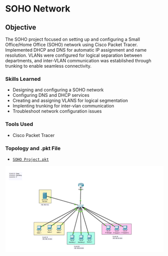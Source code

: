 # SOHO Network 

## Objective

The SOHO project focused on setting up and configuring a Small Office/Home Office (SOHO) network using Cisco Packet Tracer. Implemented DHCP and DNS for automatic IP assignment and name resolution. VLANs were configured for logical separation between departments, and inter-VLAN communication was established through trunking to enable seamless connectivity.

### Skills Learned
- Designing and configuring a SOHO network
- Configuring DNS and DHCP services
- Creating and assigning VLANS for logical segmentation
- Implenting trunking for inter-vlan communication
- Troubleshoot network configuration issues

### Tools Used
- Cisco Packet Tracer

### Topology and .pkt File
- [`SOHO Project.pkt`](./SOHO%20Project.pkt)

![image alt](https://github.com/Zekee00a/SOHO-Project/blob/main/SOHO.png?raw=true)
